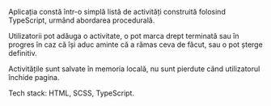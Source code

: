 Aplicația constă într-o simplă listă de activități construită folosind TypeScript, urmând abordarea procedurală.

Utilizatorii pot adăuga o activitate, o pot marca drept terminată sau în progres în caz că își aduc aminte că a rămas ceva de făcut, sau o pot șterge definitiv.

Activitățile sunt salvate în memoria locală, nu sunt pierdute când utilizatorul închide pagina.

Tech stack: HTML, SCSS, TypeScript.